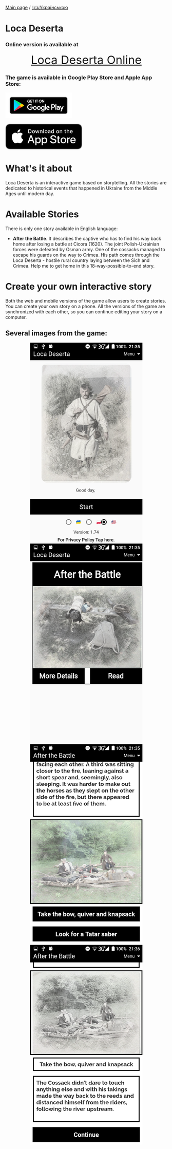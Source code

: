 [Main page](../) / [🇺🇦Українською](index.md)

# Loca Deserta

### Online version is available at 
<p align="center">
<a style="font-size: 36px" href="https://locadeserta.com/game/?lang=en">Loca Deserta Online</a>
</p>


### The game is available in Google Play Store and Apple App Store:

[![Download from Google Play](../images/play_store_badge.png)](https://play.google.com/store/apps/details?id=gladimdim.locadeserta)

[![Download from App Store](../images/appstore.svg)](https://apps.apple.com/us/app/loca-deserta/id1468068398)

# What's it about

Loca Deserta is an interactive game based on storytelling. All the stories are dedicated to historical
events that happened in Ukraine from the Middle Ages until modern day.

# Available Stories
There is only one story available in English language:

- **After the Battle**. It describes the captive who has to find his way back home after losing a battle at Cicora (1620). The joint Polish-Ukrainian forces were defeated by Osman army. One of the cossacks managed to escape his guards on the way to Crimea. His path comes through the Loca Deserta - hostile rural country laying between the Sich and Crimea. Help me to get home in this 18-way-possible-to-end story.

# Create your own interactive story
Both the web and mobile versions of the game allow users to create stories. You can create your own story on a phone. All the versions of the game are synchronized with each other, so you can continue editing your story on a computer.

## Several images from the game:

<p align="center">
  <img src="../images/en/screen1.png" width="350">
  <img src="../images/en/screen2.png" width="350">
  <img src="../images/en/screen3.png" width="350">
  <img src="../images/en/screen4.png" width="350">
</p>


